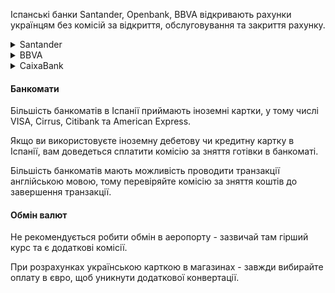 Іспанські банки Santander, Openbank, BBVA відкривають рахунки українцям без комісій за відкриття, обслуговування та закриття рахунку.

<details>
<summary>Santander</summary>

Є можливість відкрити рахунок в євро для будь-якого українця, який знаходиться на території Іспанії у статусі біженця **без комісій за його відкриття та обслуговування**.

Керувати рахунком можна як через сайт банку, так і за допомогою мобільного додатку.

Рахунок передбачає стандартний набір сервісів банку, а саме:

- пересилання коштів та отримання переказів;
- оплата в інтернеті;
- оформлення кешбеків та систем накопичення при розрахунках карткою;
- отримання заробітньої платні тощо.

<section>

Пропозиція Santander не передбачає опцію бонусної нагороди, але можна додатково оформити дебетову картку **Open Debit с розширеними опціями**.
</section>
</details>

<details>
<summary>BBVA</summary>

Надає доступ українцям до безоплатного відкриття та обслуговування рахунку. Серед послуг банку:

- платіжні операції з використанням картки для виплат або дебетової, включаючи онлайн-платежі та платежі в інтернеті в ЄС;

- внесення коштів та зняття готівки в євро в офісах BBVA або банкоматах, розташованих в Іспанії або інших державах-членах ЄС.

</details>


<details>
<summary>CaixaBank</summary>

Передбачає можливість відкриття соціального рахунку, в який включено розрахунковий рахунок, банківську картку та доступ до онлайн-банкінгу. 

<section type="tip">

CaixaBank має найбільшу мережу **банкоматів** в Іспанії — 13 000 терміналів, українські біженці отримають можливість користуватися ними безкоштовно.
</section>

</details>


#### Банкомати

Більшість банкоматів в Іспанії приймають іноземні картки, у тому числі VISA, Cirrus, Citibank та American Express.

Якщо ви використовуєте іноземну дебетову чи кредитну картку в Іспанії, вам доведеться сплатити комісію за зняття готівки в банкоматі. 

Більшість банкоматів мають можливість проводити транзакції англійською мовою, тому перевіряйте комісію за зняття коштів до завершення транзакції. 


#### Обмін валют

Не рекомендується робити обмін в аеропорту - зазвичай там гірший курс та є додаткові комісії.

<section type="tip">

При розрахунках українською карткою в магазинах - завжди вибирайте оплату в євро, щоб уникнути додаткової конвертації.
</section>